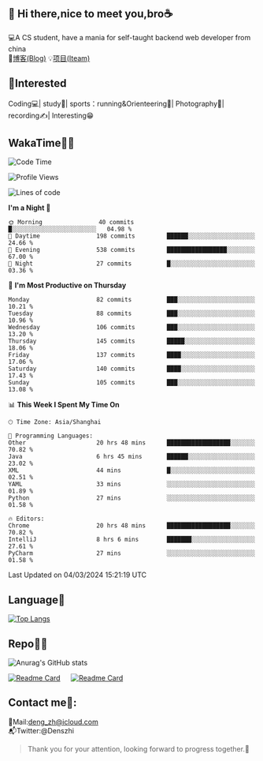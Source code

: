 👋 Hi there,nice to meet you,bro☕
---
💻A CS student, have a mania for self-taught backend web developer from china   
📌[博客(Blog)](https://github.com/HealUP/MyBlog)
💡[项目(Iteam)](https://healup.github.io/)

 <!-- waka-box start -->
 <!-- waka-box end -->
 
🧲**Interested**
--
Coding💻| study📖| sports：running&Orienteering🏃‍| Photography📸| recording✍️| Interesting😁

WakaTime👨‍💻
---
<!--START_SECTION:waka-->
![Code Time](http://img.shields.io/badge/Code%20Time-732%20hrs%2054%20mins-blue)

![Profile Views](http://img.shields.io/badge/Profile%20Views-5-blue)

![Lines of code](https://img.shields.io/badge/From%20Hello%20World%20I%27ve%20Written-205.0%20thousand%20lines%20of%20code-blue)

**I'm a Night 🦉** 

```text
🌞 Morning                40 commits          █░░░░░░░░░░░░░░░░░░░░░░░░   04.98 % 
🌆 Daytime                198 commits         ██████░░░░░░░░░░░░░░░░░░░   24.66 % 
🌃 Evening                538 commits         █████████████████░░░░░░░░   67.00 % 
🌙 Night                  27 commits          █░░░░░░░░░░░░░░░░░░░░░░░░   03.36 % 
```
📅 **I'm Most Productive on Thursday** 

```text
Monday                   82 commits          ███░░░░░░░░░░░░░░░░░░░░░░   10.21 % 
Tuesday                  88 commits          ███░░░░░░░░░░░░░░░░░░░░░░   10.96 % 
Wednesday                106 commits         ███░░░░░░░░░░░░░░░░░░░░░░   13.20 % 
Thursday                 145 commits         █████░░░░░░░░░░░░░░░░░░░░   18.06 % 
Friday                   137 commits         ████░░░░░░░░░░░░░░░░░░░░░   17.06 % 
Saturday                 140 commits         ████░░░░░░░░░░░░░░░░░░░░░   17.43 % 
Sunday                   105 commits         ███░░░░░░░░░░░░░░░░░░░░░░   13.08 % 
```


📊 **This Week I Spent My Time On** 

```text
🕑︎ Time Zone: Asia/Shanghai

💬 Programming Languages: 
Other                    20 hrs 48 mins      ██████████████████░░░░░░░   70.82 % 
Java                     6 hrs 45 mins       ██████░░░░░░░░░░░░░░░░░░░   23.02 % 
XML                      44 mins             █░░░░░░░░░░░░░░░░░░░░░░░░   02.51 % 
YAML                     33 mins             ░░░░░░░░░░░░░░░░░░░░░░░░░   01.89 % 
Python                   27 mins             ░░░░░░░░░░░░░░░░░░░░░░░░░   01.58 % 

🔥 Editors: 
Chrome                   20 hrs 48 mins      ██████████████████░░░░░░░   70.82 % 
IntelliJ                 8 hrs 6 mins        ███████░░░░░░░░░░░░░░░░░░   27.61 % 
PyCharm                  27 mins             ░░░░░░░░░░░░░░░░░░░░░░░░░   01.58 % 
```


 Last Updated on 04/03/2024 15:21:19 UTC
<!--END_SECTION:waka-->

Language🚀
---
[![Top Langs](https://github-readme-stats.vercel.app/api/top-langs/?username=HealUP&layout=compact&hide_border=true)](https://github.com/HealUP)

Repo🧑‍💻
---
![Anurag's GitHub stats](https://github-readme-stats.vercel.app/api?username=HealUP&count_private=true&show_icons=true&theme=gruvbox&hide_border=true) 

[![Readme Card](https://github-readme-stats.vercel.app/api/pin/?username=HealUP&repo=InternetEy&theme=transparent)](https://github.com/HealUP/InternetEy) &emsp;
[![Readme Card](https://github-readme-stats.vercel.app/api/pin/?username=HealUP&repo=CampusExperience&theme=transparent)](https://github.com/HealUP/CampusExperience)


Contact me📱:
---
📮Mail:deng_zh@icloud.com  
📬Twitter:@Denszhi  

> Thank you for your attention, looking forward to progress together.🎉
